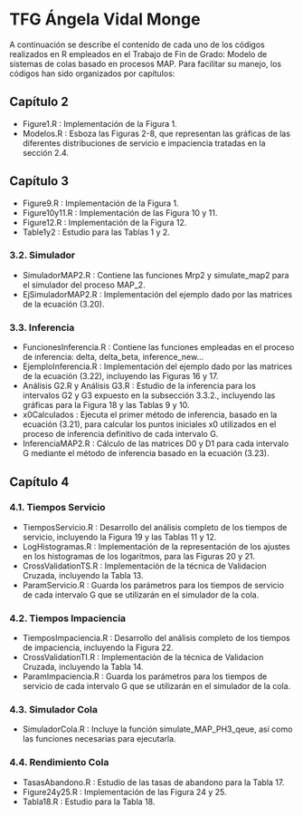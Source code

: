 # TFG Ángela Vidal Monge

A continuación se describe el contenido de cada uno de los códigos realizados en R empleados en el Trabajo de Fin de Grado: Modelo de sistemas de colas basado en procesos MAP. Para facilitar su manejo, los códigos han sido organizados por capítulos:

## Capítulo 2
- Figure1.R : Implementación de la Figura 1.
- Modelos.R : Esboza las Figuras 2-8, que representan las gráficas de las diferentes distribuciones de servicio e impaciencia tratadas en la sección 2.4.


## Capítulo 3
- Figure9.R :  Implementación de la Figura 1.
- Figure10y11.R :  Implementación de las Figura 10 y 11.
- Figure12.R : Implementación de la Figura 12.
- Table1y2 : Estudio para las Tablas 1 y 2.

### 3.2. Simulador
- SimuladorMAP2.R : Contiene las funciones Mrp2 y simulate_map2 para el simulador del proceso MAP_2.
- EjSimuladorMAP2.R : Implementación del ejemplo dado por las matrices de la ecuación (3.20).

### 3.3. Inferencia
- FuncionesInferencia.R : Contiene las funciones empleadas en el proceso de inferencia: delta, delta_beta, inference_new...
- EjemploInferencia.R : Implementación del ejemplo dado por las matrices de la ecuación (3.22), incluyendo las Figuras 16 y 17.
- Análisis G2.R y Análisis G3.R : Estudio de la inferencia para los intervalos G2 y G3 expuesto en la subsección 3.3.2., incluyendo las gráficas para la Figura 18 y las Tablas 9 y 10.
- x0Calculados : Ejecuta el primer método de inferencia, basado en la ecuación (3.21), para calcular los puntos iniciales x0 utilizados en el proceso de inferencia definitivo de cada intervalo G.
- InferenciaMAP2.R : Cálculo de las matrices D0 y D1 para cada intervalo G mediante el método de inferencia basado en la ecuación (3.23).


## Capítulo 4

### 4.1. Tiempos Servicio
- TiemposServicio.R : Desarrollo del análisis completo de los tiempos de servicio, incluyendo la Figura 19 y las Tablas 11 y 12.
- LogHistogramas.R : Implementación de la representación de los ajustes en los histogramas de los logaritmos, para las Figuras 20 y 21.
- CrossValidationTS.R : Implementación de la técnica de Validacion Cruzada, incluyendo la Tabla 13.
- ParamServicio.R : Guarda los parámetros para los tiempos de servicio de cada intervalo G que se utilizarán en el simulador de la cola.

### 4.2. Tiempos Impaciencia
- TiemposImpaciencia.R : Desarrollo del análisis completo de los tiempos de impaciencia, incluyendo la Figura 22.
- CrossValidationTI.R : Implementación de la técnica de Validacion Cruzada, incluyendo la Tabla 14.
- ParamImpaciencia.R : Guarda los parámetros para los tiempos de servicio de cada intervalo G que se utilizarán en el simulador de la cola.

### 4.3. Simulador Cola
- SimuladorCola.R : Incluye la función simulate_MAP_PH3_qeue, así como las funciones necesarias para ejecutarla.

### 4.4. Rendimiento Cola
- TasasAbandono.R : Estudio de las tasas de abandono para la Tabla 17.
- Figure24y25.R : Implementación de las Figura 24 y 25.
- Tabla18.R : Estudio para la Tabla 18. 
